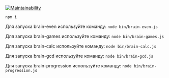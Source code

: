 [![Maintainability](https://api.codeclimate.com/v1/badges/5831ca2c9e79f0b60d11/maintainability)](https://codeclimate.com/github/F-l-e-m/frontend-project-lvl1/maintainability)

``` npm i ```

Для запуска brain-even используйте команду: 
``` node bin/brain-even.js ```

Для запуска brain-games используйте команду: 
``` node bin/brain-games.js ```

Для запуска brain-calc используйте команду: 
``` node bin/brain-calc.js ```

Для запуска brain-gcd используйте команду: 
``` node bin/brain-gcd.js ```

Для запуска brain-progression используйте команду: 
``` node bin/brain-progression.js ```